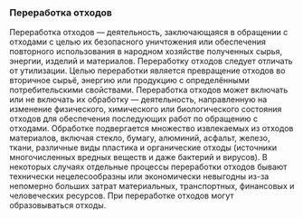 <h3>Переработка отходов</h3>
Переработка отходов — деятельность, заключающаяся в обращении с отходами с целью их безопасного уничтожения или обеспечения повторного использования в народном хозяйстве полученных сырья, энергии, изделий и материалов.
Переработку отходов следует отличать от утилизации. Целью переработки является превращение отходов во вторичное сырьё, энергию или продукцию с определёнными потребительскими свойствами.
Переработка отходов может включать или не включать их обработку — деятельность, направленную на изменение физического, химического или биологического состояния отходов для обеспечения последующих работ по обращению с отходами. Обработке подвергается множество извлекаемых из отходов материалов, включая стекло, бумагу, алюминий, асфальт, железо, ткани, различные виды пластика и органические отходы (источники многочисленных вредных веществ и даже бактерий и вирусов). В некоторых случаях отдельные процессы переработки отходов бывают технически нецелесообразны или экономически невыгодны из-за непомерно больших затрат материальных, транспортных, финансовых и человеческих ресурсов.
При переработке отходов могут образовываться отходы.
